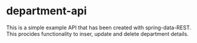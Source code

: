 # department-api

This is a simple example API that has been created with spring-data-REST.
This procides functionality to inser, update and delete department details.
